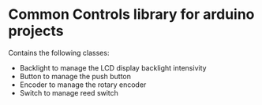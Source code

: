 # Common Controls library for arduino projects
Contains the following classes:
- Backlight to manage the LCD display backlight intensivity
- Button to manage the push button
- Encoder to manage the rotary encoder
- Switch to manage reed switch
